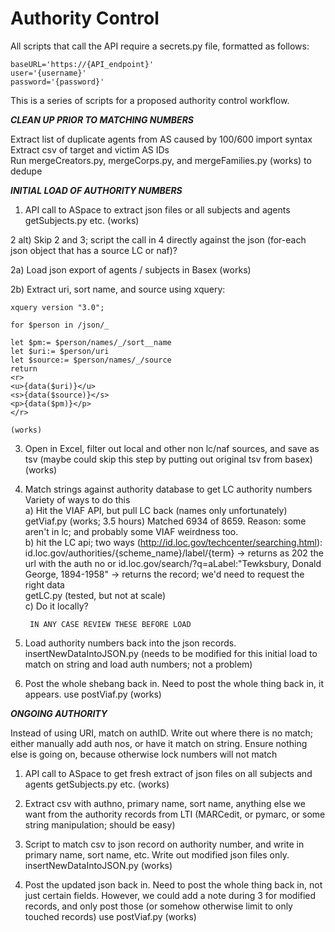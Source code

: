 # Authority Control

All scripts that call the API require a secrets.py file, formatted as follows:

~~~~
baseURL='https://{API_endpoint}'
user='{username}'
password='{password}'
~~~~

This is a series of scripts for a proposed authority control workflow.

***CLEAN UP PRIOR TO MATCHING NUMBERS***

Extract list of duplicate agents from AS caused by 100/600 import syntax<br/>
Extract csv of target and victim AS IDs<br/>
Run mergeCreators.py, mergeCorps.py, and mergeFamilies.py (works) to dedupe<br/>


***INITIAL LOAD OF AUTHORITY NUMBERS***

1) API call to ASpace to extract json files or all subjects and agents
	getSubjects.py etc. (works)

2 alt) Skip 2 and 3; script the call in 4 directly against the json (for-each json object that has a source LC or naf)? 

2a) Load json export of agents  / subjects in Basex
	(works)

2b) Extract uri, sort name, and source using xquery:

	xquery version "3.0";

	for $person in /json/_

	let $pm:= $person/names/_/sort__name
	let $uri:= $person/uri
	let $source:= $person/names/_/source
	return
	<r>
	<u>{data($uri)}</u>
	<s>{data($source)}</s>
	<p>{data($pm)}</p>
	</r>

	(works)

3) Open in Excel, filter out local and other non lc/naf sources, and save as tsv
	(maybe could skip this step by putting out original tsv from basex)
	(works)

4) Match strings against authority database to get LC authority numbers
	Variety of ways to do this<br/>
		a) Hit the VIAF API, but pull LC back (names only unfortunately)
			getViaf.py 
			(works; 3.5 hours)
			Matched 6934 of 8659. Reason: some aren't in lc; and probably some VIAF weirdness too.  <br/>
		b) hit the LC api; two ways (http://id.loc.gov/techcenter/searching.html):
			id.loc.gov/authorities/{scheme_name}/label/{term}  -> returns as 202 the url with the auth no
				or
			id.loc.gov/search/?q=aLabel:"Tewksbury, Donald George, 1894-1958" -> returns the record; we'd need to request the right data <br/>
			getLC.py (tested, but not at scale)<br/>
		c) Do it locally?

		IN ANY CASE REVIEW THESE BEFORE LOAD

5) Load authority numbers back into the json records.
	insertNewDataIntoJSON.py (needs to be modified for this initial load to match on string and load auth numbers; not a problem)

6) Post the whole shebang back in. Need to post the whole thing back in, it appears.
	use postViaf.py (works) 

***ONGOING AUTHORITY***

Instead of using URI, match on authID. Write out where there is no match; either manually add auth nos, or have it match on string.
Ensure nothing else is going on, because otherwise lock numbers will not match

1) API call to ASpace to get fresh extract of json files on all subjects and agents
	getSubjects.py etc. (works)

2) Extract csv with authno, primary name, sort name, anything else we want from the authority records from LTI (MARCedit, or pymarc, or some string manipulation; should be easy)

3) Script to match csv to json record on authority number, and write in primary name, sort name, etc. Write out modified json files only.
	insertNewDataIntoJSON.py (works)

4) Post the updated json back in. Need to post the whole thing back in, not just certain fields.  However, we could add a note during 3 for modified records, and only post those (or somehow otherwise limit to only touched records)
	use postViaf.py (works)
